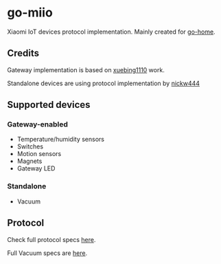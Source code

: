 # go-miio

Xiaomi IoT devices protocol implementation. Mainly created for [go-home](https://go-home.io).

## Credits

Gateway implementation is based on [xuebing1110](https://github.com/xuebing1110/migateway) work. 

Standalone devices are using protocol implementation by [nickw444](https://github.com/nickw444/miio-go)

## Supported devices

### Gateway-enabled

* Temperature/humidity sensors
* Switches
* Motion sensors
* Magnets
* Gateway LED

### Standalone

* Vacuum

## Protocol

Check full protocol specs [here](https://github.com/OpenMiHome/mihome-binary-protocol). 

Full Vacuum specs are [here](https://github.com/marcelrv/XiaomiRobotVacuumProtocol).